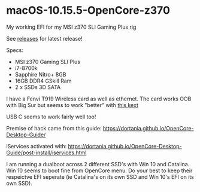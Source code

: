 # macOS-10.15.5-OpenCore-z370
 My working EFI for my MSI z370 SLI Gaming Plus rig

See [releases](https://github.com/stakeout55/macOS-10.15.5-OpenCore-z370/releases) for latest release!

Specs:
* MSI z370 Gaming SLI Plus 
* i7-8700k
* Sapphire Nitro+ 8GB
* 16GB DDR4 GSkill Ram
* 2 x SSDs 3D SATA

I have a Fenvi T919 Wireless card as well as ethernet. The card works OOB with Big Sur but seems to work "better" with [this kext](https://github.com/acidanthera/AirportBrcmFixup)

USB C seems to work fairly well too!

Premise of hack came from this guide: https://dortania.github.io/OpenCore-Desktop-Guide/

iServices activated with: https://dortania.github.io/OpenCore-Desktop-Guide/post-install/iservices.html

I am running a dualboot across 2 different SSD's with Win 10 and Catalina. Win 10 seems to boot fine from OpenCore menu. Do your best to keep their respeictve EFI seperate (ie Catalina's on its own SSD and Win 10's EFI on its own SSD).
